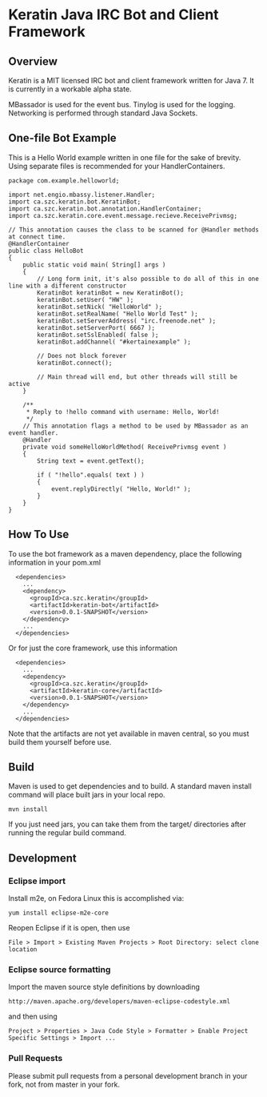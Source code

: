 # Keratin Java IRC Bot and Client Framework

## Overview

Keratin is a MIT licensed IRC bot and client framework written for Java 7. It is currently in a workable alpha state.

MBassador is used for the event bus. Tinylog is used for the logging. Networking is performed through standard Java Sockets.

## One-file Bot Example

This is a Hello World example written in one file for the sake of brevity. Using separate files is recommended for your HandlerContainers.

    package com.example.helloworld;

    import net.engio.mbassy.listener.Handler;
    import ca.szc.keratin.bot.KeratinBot;
    import ca.szc.keratin.bot.annotation.HandlerContainer;
    import ca.szc.keratin.core.event.message.recieve.ReceivePrivmsg;

    // This annotation causes the class to be scanned for @Handler methods at connect time.
    @HandlerContainer
    public class HelloBot
    {
        public static void main( String[] args )
        {
            // Long form init, it's also possible to do all of this in one line with a different constructor
            KeratinBot keratinBot = new KeratinBot();
            keratinBot.setUser( "HW" );
            keratinBot.setNick( "HelloWorld" );
            keratinBot.setRealName( "Hello World Test" );
            keratinBot.setServerAddress( "irc.freenode.net" );
            keratinBot.setServerPort( 6667 );
            keratinBot.setSslEnabled( false );
            keratinBot.addChannel( "#kertainexample" );

            // Does not block forever
            keratinBot.connect();

            // Main thread will end, but other threads will still be active
        }

        /**
         * Reply to !hello command with username: Hello, World!
         */
        // This annotation flags a method to be used by MBassador as an event handler.
        @Handler
        private void someHelloWorldMethod( ReceivePrivmsg event )
        {
            String text = event.getText();

            if ( "!hello".equals( text ) )
            {
                event.replyDirectly( "Hello, World!" );
            }
        }
    }

## How To Use

To use the bot framework as a maven dependency, place the following information in your pom.xml

      <dependencies>
        ...
        <dependency>
          <groupId>ca.szc.keratin</groupId>
          <artifactId>keratin-bot</artifactId>
          <version>0.0.1-SNAPSHOT</version>
        </dependency>
        ...
      </dependencies>

Or for just the core framework, use this information

      <dependencies>
        ...
        <dependency>
          <groupId>ca.szc.keratin</groupId>
          <artifactId>keratin-core</artifactId>
          <version>0.0.1-SNAPSHOT</version>
        </dependency>
        ...
      </dependencies>

Note that the artifacts are not yet available in maven central, so you must build them yourself before use.

## Build

Maven is used to get dependencies and to build. A standard maven install command will place built jars in your local repo.

    mvn install

If you just need jars, you can take them from the target/ directories after running the regular build command.

## Development

### Eclipse import

Install m2e, on Fedora Linux this is accomplished via:

    yum install eclipse-m2e-core

Reopen Eclipse if it is open, then use

    File > Import > Existing Maven Projects > Root Directory: select clone location

### Eclipse source formatting

Import the maven source style definitions by downloading

    http://maven.apache.org/developers/maven-eclipse-codestyle.xml

and then using

    Project > Properties > Java Code Style > Formatter > Enable Project Specific Settings > Import ...

### Pull Requests

Please submit pull requests from a personal development branch in your fork, not from master in your fork.
